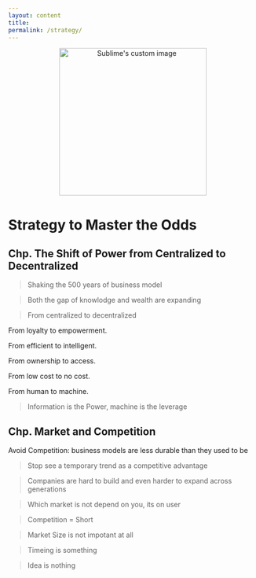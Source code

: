 ```yaml
---
layout: content
title: 
permalink: /strategy/
---
```


<p align="center">
  <img width="300" height="300" src="https://image.freepik.com/free-icon/poker-playing-cards_318-51441.jpg" alt="Sublime's custom image"/>
</p>

# Strategy to Master the Odds 

## Chp. The Shift of Power from Centralized to Decentralized

> Shaking the 500 years of business model

> Both the gap of knowlodge and wealth are expanding

> From centralized to decentralized

From loyalty to empowerment.

From efficient to intelligent.

From ownership to access.

From low cost to no cost.

From human to machine.

> Information is the Power, machine is the leverage

## Chp. Market and Competition

Avoid Competition: business models are less durable than they used to be

> Stop see a temporary trend as a competitive advantage

> Companies are hard to build and even harder to expand across generations

> Which market is not depend on you, its on user

> Competition = Short

> Market Size is not impotant at all

> Timeing is something

> Idea is nothing 
